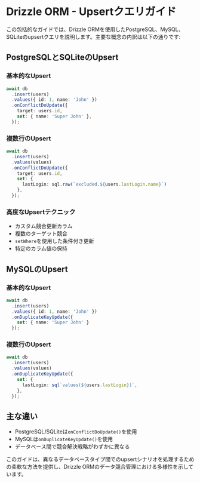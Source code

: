 # Drizzle ORM - Upsertクエリガイド

この包括的なガイドでは、Drizzle ORMを使用したPostgreSQL、MySQL、SQLiteのupsertクエリを説明します。主要な概念の内訳は以下の通りです:

## PostgreSQLとSQLiteのUpsert

### 基本的なUpsert
```typescript
await db
  .insert(users)
  .values({ id: 1, name: 'John' })
  .onConflictDoUpdate({
    target: users.id,
    set: { name: 'Super John' },
  });
```

### 複数行のUpsert
```typescript
await db
  .insert(users)
  .values(values)
  .onConflictDoUpdate({
    target: users.id,
    set: {
      lastLogin: sql.raw(`excluded.${users.lastLogin.name}`)
    },
  });
```

### 高度なUpsertテクニック
- カスタム競合更新カラム
- 複数のターゲット競合
- `setWhere`を使用した条件付き更新
- 特定のカラム値の保持

## MySQLのUpsert

### 基本的なUpsert
```typescript
await db
  .insert(users)
  .values({ id: 1, name: 'John' })
  .onDuplicateKeyUpdate({
    set: { name: 'Super John' }
  });
```

### 複数行のUpsert
```typescript
await db
  .insert(users)
  .values(values)
  .onDuplicateKeyUpdate({
    set: {
      lastLogin: sql`values(${users.lastLogin})`,
    },
  });
```

## 主な違い
- PostgreSQL/SQLiteは`onConflictDoUpdate()`を使用
- MySQLは`onDuplicateKeyUpdate()`を使用
- データベース間で競合解決戦略がわずかに異なる

このガイドは、異なるデータベースタイプ間でのupsertシナリオを処理するための柔軟な方法を提供し、Drizzle ORMのデータ競合管理における多様性を示しています。
